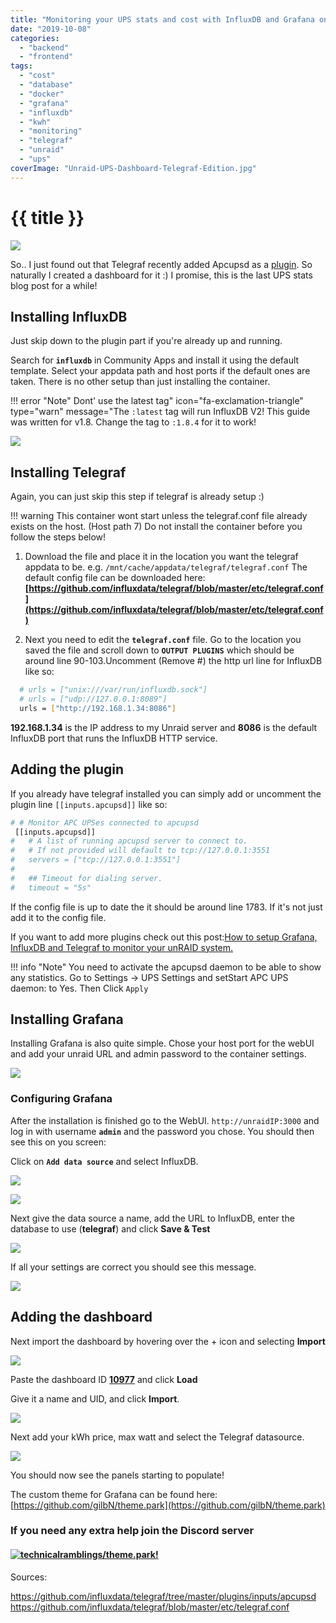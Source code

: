 ```yaml
---
title: "Monitoring your UPS stats and cost with InfluxDB and Grafana on Unraid – Telegraf Edition"
date: "2019-10-08"
categories: 
  - "backend"
  - "frontend"
tags: 
  - "cost"
  - "database"
  - "docker"
  - "grafana"
  - "influxdb"
  - "kwh"
  - "monitoring"
  - "telegraf"
  - "unraid"
  - "ups"
coverImage: "Unraid-UPS-Dashboard-Telegraf-Edition.jpg"
---
```


# {{ title }}

<img src="images/{{ coverImage}}"></img>

So.. I just found out that Telegraf recently added Apcupsd as a [plugin](https://github.com/influxdata/telegraf/tree/master/plugins/inputs/apcupsd). So naturally I created a dashboard for it :) I promise, this is the last UPS stats blog post for a while!

## Installing InfluxDB

Just skip down to the plugin part if you're already up and running.

Search for **`influxdb`** in Community Apps and install it using the default template. Select your appdata path and host ports if the default ones are taken. There is no other setup than just installing the container.

!!! error "Note"
    Dont' use the latest tag" icon="fa-exclamation-triangle" type="warn" message="The `:latest` tag will run InfluxDB V2! This guide was written for v1.8. Change the tag to `:1.8.4` for it to work!

[![](images/chrome_EZLftLwtMU-1024x140.png)](images/chrome_EZLftLwtMU-1024x140.png)

## Installing Telegraf

Again, you can just skip this step if telegraf is already setup :)

!!! warning
    This container wont start unless the telegraf.conf file already exists on the host. (Host path 7) Do not install the container before you follow the steps below!

1. Download the file and place it in the location you want the telegraf appdata to be. e.g. `/mnt/cache/appdata/telegraf/telegraf.conf` The default config file can be downloaded here: **[https://github.com/influxdata/telegraf/blob/master/etc/telegraf.conf](https://github.com/influxdata/telegraf/blob/master/etc/telegraf.conf)**

2. Next you need to edit the **`telegraf.conf`** file. Go to the location you saved the file and scroll down to **`OUTPUT PLUGINS`** which should be around line 90-103.Uncomment (Remove #) the http url line for InfluxDB like so:

```bash
  # urls = ["unix:///var/run/influxdb.sock"]
  # urls = ["udp://127.0.0.1:8089"]
  urls = ["http://192.168.1.34:8086"]
```

**192.168.1.34** is the IP address to my Unraid server and **8086** is the default InfluxDB port that runs the InfluxDB HTTP service.

## Adding the plugin

If you already have telegraf installed you can simply add or uncomment the plugin line `[[inputs.apcupsd]]` like so:

```bash
# # Monitor APC UPSes connected to apcupsd
 [[inputs.apcupsd]]
#   # A list of running apcupsd server to connect to.
#   # If not provided will default to tcp://127.0.0.1:3551
#   servers = ["tcp://127.0.0.1:3551"]
#
#   ## Timeout for dialing server.
#   timeout = "5s"
```

If the config file is up to date the it should be around line 1783. If it's not just add it to the config file.

If you want to add more plugins check out this post:[How to setup Grafana, InfluxDB and Telegraf to monitor your unRAID system.](https://technicalramblings.com/blog/how-to-setup-grafana-influxdb-and-telegraf-to-monitor-your-unraid-system/)

!!! info "Note"
    You need to activate the apcupsd daemon to be able to show any statistics. Go to Settings -> UPS Settings and setStart APC UPS daemon: to Yes. Then Click `Apply`

## Installing Grafana

Installing Grafana is also quite simple. Chose your host port for the webUI and add your unraid URL and admin password to the container settings.

[![](images/chrome_0BgSvod5Ll.png)](images/chrome_0BgSvod5Ll.png)

### Configuring Grafana

After the installation is finished go to the WebUI. `http://unraidIP:3000` and log in with username **`admin`** and the password you chose. You should then see this on you screen:

Click on **`Add data source`** and select InfluxDB.

[![](images/chrome_DujTbaihqK-300x125.png)](images/chrome_DujTbaihqK-300x125.png)

[![](images/chrome_nO1OWoDMt8-300x87.png)](images/chrome_nO1OWoDMt8-300x87.png)

Next give the data source a name, add the URL to InfluxDB, enter the database to use (**telegraf**) and click **Save & Test**

[![](images/chrome_CFYaSZRh2m-184x300.png)](images/chrome_CFYaSZRh2m.png)

If all your settings are correct you should see this message. 

[![](images/chrome_yi4pfKoSeY.png)](images/chrome_yi4pfKoSeY.png)

## Adding the dashboard

Next import the dashboard by hovering over the + icon and selecting **Import**

[![](images/chrome_1wVIhfBOHN.png)](images/chrome_1wVIhfBOHN.png)

Paste the dashboard ID **[10977](https://grafana.com/grafana/dashboards/10977)** and click **Load**

Give it a name and UID, and click **Import**.

[![](images/chrome_ohPjZHJG1m-1024x412.png)](images/chrome_ohPjZHJG1m-1024x412.png)

Next add your kWh price, max watt and select the Telegraf datasource.

[![](images/chrome_5olVQTtQX2-1024x386.png)](images/chrome_5olVQTtQX2-1024x386.png)

You should now see the panels starting to populate!

The custom theme for Grafana can be found here: [https://github.com/gilbN/theme.park](https://github.com/gilbN/theme.park)

### If you need any extra help join the Discord server

#### [![](https://img.shields.io/discord/591352397830553601.svg?style=for-the-badge&logo=discord "technicalramblings/theme.park!")](https://discord.gg/HM5uUKU)

Sources:

https://github.com/influxdata/telegraf/tree/master/plugins/inputs/apcupsd https://github.com/influxdata/telegraf/blob/master/etc/telegraf.conf
